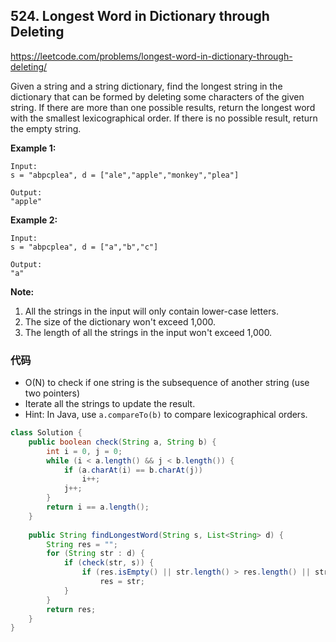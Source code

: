 ## 524. Longest Word in Dictionary through Deleting

https://leetcode.com/problems/longest-word-in-dictionary-through-deleting/

Given a string and a string dictionary, find the longest string in the dictionary that can be formed by deleting some characters of the given string. If there are more than one possible results, return the longest word with the smallest lexicographical order. If there is no possible result, return the empty string.

**Example 1:**

```
Input:
s = "abpcplea", d = ["ale","apple","monkey","plea"]

Output: 
"apple"
```





**Example 2:**

```
Input:
s = "abpcplea", d = ["a","b","c"]

Output: 
"a"
```



**Note:**

1. All the strings in the input will only contain lower-case letters.
2. The size of the dictionary won't exceed 1,000.
3. The length of all the strings in the input won't exceed 1,000.

### 代码

- O(N) to check if one string is the subsequence of another string (use two pointers)
- Iterate all the strings to update the result.
- Hint: In Java, use `a.compareTo(b)` to compare lexicographical orders. 

```java
class Solution {
    public boolean check(String a, String b) {
        int i = 0, j = 0;
        while (i < a.length() && j < b.length()) {
            if (a.charAt(i) == b.charAt(j))
                i++;
            j++;
        }
        return i == a.length();
    }
    
    public String findLongestWord(String s, List<String> d) {
        String res = "";
        for (String str : d) {
            if (check(str, s)) {
                if (res.isEmpty() || str.length() > res.length() || str.length() == res.length() && (str.compareTo(res) < 0))
                    res = str;
            }
        }
        return res;
    }
}
```

